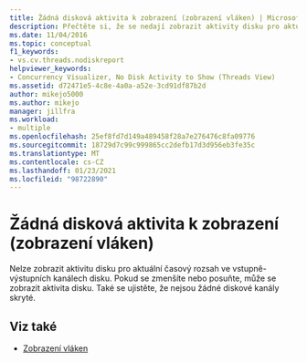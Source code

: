 ```yaml
---
title: Žádná disková aktivita k zobrazení (zobrazení vláken) | Microsoft Docs
description: Přečtěte si, že se nedají zobrazit aktivity disku pro aktuální časový rozsah ve vstupně-výstupních kanálech disku. Pokud se zmenšíte nebo posuňte, může se zobrazit aktivita disku.
ms.date: 11/04/2016
ms.topic: conceptual
f1_keywords:
- vs.cv.threads.nodiskreport
helpviewer_keywords:
- Concurrency Visualizer, No Disk Activity to Show (Threads View)
ms.assetid: d72471e5-4c8e-4a0a-a52e-3cd91df87b2d
author: mikejo5000
ms.author: mikejo
manager: jillfra
ms.workload:
- multiple
ms.openlocfilehash: 25ef8fd7d149a489458f28a7e276476c8fa09776
ms.sourcegitcommit: 18729d7c99c999865cc2defb17d3d956eb3fe35c
ms.translationtype: MT
ms.contentlocale: cs-CZ
ms.lasthandoff: 01/23/2021
ms.locfileid: "98722890"
---
```

# <a name="no-disk-activity-to-show-threads-view"></a>Žádná disková aktivita k zobrazení (zobrazení vláken)
Nelze zobrazit aktivitu disku pro aktuální časový rozsah ve vstupně-výstupních kanálech disku. Pokud se zmenšíte nebo posuňte, může se zobrazit aktivita disku. Také se ujistěte, že nejsou žádné diskové kanály skryté.

## <a name="see-also"></a>Viz také
- [Zobrazení vláken](../profiling/threads-view-parallel-performance.md)